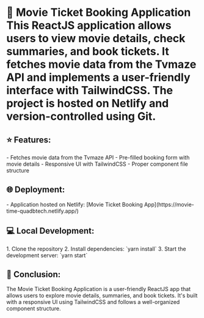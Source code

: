<h1>🎥 Movie Ticket Booking Application<?h1>
<br/>
This ReactJS application allows users to view movie details, check summaries, and book tickets. It fetches movie data from the Tvmaze API and implements a user-friendly interface with TailwindCSS. The project is hosted on Netlify and version-controlled using Git.
<br/>
<h2>⭐ Features:</h2>
- Fetches movie data from the Tvmaze API
- Pre-filled booking form with movie details
- Responsive UI with TailwindCSS
- Proper component file structure
<br/>
<h2>🌐 Deployment:</h2>
- Application hosted on Netlify: [Movie Ticket Booking App](https://movie-time-quadbtech.netlify.app/)
<br/>
<h2>💻 Local Development:</h2>
1. Clone the repository
2. Install dependencies: `yarn install`
3. Start the development server: `yarn start`
<br/>
<h2>🎉 Conclusion:</h2>
The Movie Ticket Booking Application is a user-friendly ReactJS app that allows users to explore movie details, summaries, and book tickets. It's built with a responsive UI using TailwindCSS and follows a well-organized component structure.
